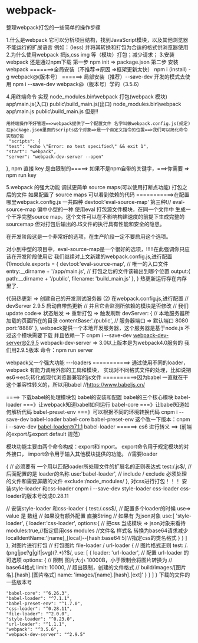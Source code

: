 # webpack-
整理webpack打包的一些简单的操作步骤

1.什么是webpack
  它可以分析项目结构，找到JavaScript模块，以及其他浏览器不能运行的扩展语言
  例如：（less) 并将其转换和打包为合适的格式供浏览器使用
2.为什么使用webpack
  把js,css img 等（模块）打包；减少请求；
3.安装webpack
  还是通过npm下载
第一步
  npm init => package.json
第二步 安装webpack
  =======>全局安装（不推荐=>原因 =>框架更新太快）
    npm i (install) -g webpack@(版本号）
  ======> 局部安装（推荐）--save-dev 开发的模式去使用
    npm i --save-dev webpack@（版本号）学的（3.5.6）

4.用终端命令 实现 
   node_modules\.bin\webpack 打包(webpack 模块)
   app\main.js(入口)
   public\build_main.js(出口)
   node_modules\.bin\webpack app\main.js public\build_main.js
   但是!!
   
    用终端操作不好管理==>webpack提供了一个配置文件 名字叫做webpack.config.js(规定)
    在package.json里面的scripts这个对象=>是一个自定义指令的位置==>我们可以简化命令实现打包
     "scripts": {
    "test": "echo \"Error: no test specified\" && exit 1",
    "start": "webpack",
    "server": "webpack-dev-server --open"
   },
    npm 直接 key 是由限制的=====>
    如果不是npm自带的关键字，===>你需要 => npm run key


5.webpack 的强大功能 调试更简单
  source maps(可以使用打断点功能)
  打包之后的文件 如果配置了 source maps 可以看到依赖的代码
  ===========>在配置哪里webpack.config.js
  一共四种 devtool:'eval-source-map'
    第三种!// eval-source-map 偏中小型的一种
使用eval 打包源文件模块，在同一个文件中
生成一个干净完整source map。这个文件可以在不影响构建速度的前提下生成完整的sourcemap
但对打包后输出的JS文件的执行具有性能和安全的隐患。

在开发阶段这是一个非常好的选项，在生产阶段一定不要启用这个选项。

对小到中型的项目中，eval-source-map是一个很好的选项，!!!!!在此强调你只应该在开发阶段使用它
我们继续对上文新建的webpack.config.js,进行配置
(1)module.exports = {
    devtool:'eval-source-map',
    // 唯一的入口文件
    entry:__dirname + '/app/main.js',
    // 打包之后的文件该输出到哪个位置
    output:{
        path:__dirname + '/public',
        filename: 'build_main.js'
    },
}
热更新运行存在内存里了.

代码热更新 => 创建自己的开发测试服务器
 (2) 在webpack.config.js,进行配置
   // devServer 2.9.5 启动自带热更新
    // 并且它会监测所依赖的模块是否修改
    // 我们update code=> 状态触发 => 重新打包 => 触发刷新
    devServer: {
        // 本地服务器所加载的页面所在的目录
        contentBase:'./public',
        // 服务器端口 => 默认端口 8080
        port:'8888'
    },
webpack提供一个本地开发服务器，这个服务器是基于node.js
不过这个模块需要下载 并且依赖一下
cnpm i --save-dev webpack-dev-server@2.9.5
webpack-dev-server => 3.0以上版本是为webpack4.0服务的
我们用2.9.5版本
命令：npm run server


webpack又一个强大功能
---loaders ===========>
通过使用不同的loader，webpack 有能力调用外部的工具和模块，
实现对不同格式文件的处理，比如说把es6=>es5;转化成现代浏览器兼容的js文件
==========>因为babel 一直就在干这个兼容性转义的，所以用babel  //https://www.babeljs.cn/

====> 下载babel的处理模块包
babel的安装和配置
babel的三个核心模块
babel-loader ===》让webpack知道babel如何运行
babel-core ===》让babel知道如何解析代码
babel-preset-env ===》可以根据不同的环境转换代码
cnpm i --save-dev babel-loader babel-core babel-preset-env
这个改一下版本：cnpm i --save-dev babel-loader@7.1.1
babel-loader ======> es6 进行转义 ==> (前端的export与export default 规范）


模块功能主要由两个命令构成：export和import。
export命令用于规定模块的对外接口，
import命令用于输入其他模块提供的功能。
//需要loader

   {
                // 必须要有 一个用以匹配loader所处理文件的扩展名的正则表达式
                test:/\.js$/,
                // 后面配置的是 loader的名称
                use:'babel-loader',
                // include / exclude 必须处理的文件和需要屏蔽的文件
                exclude:/node_modules/
            },
对css进行打包！！！
安装style-loader 和css-loader
cnpm i --save-dev style-loader css-loader
css-loader的版本号改成0.28.11

   // 安装style-loader 和css-loader
            {
                test:/\.css$/,
                // 配置多个loader的时候 use=> value 是 数组
                // 如果没有额外配置 直接String
                // 如果有 为json对象
                use:[
                    'style-loader',
                    {
                        loader:'css-loader',
                        options:{
                            // 把css 当成模块 => json对象来看待
                            modules:true,//指定启用css modules
                            //文件名   样式名   转换为base64请求减少
                            localIdentName:'[name]_[local]--[hash:base64:5]'//指定css的类名格式
                        }
                    }
                ]
            },
对图片进行打包 
  // 打包图片 file-loader / url-loader
            {
                // 图片格式正则
                test: /\.(png|jpe?g|gif|svg)(\?.*)?$/,
                use: [
                    {
                        loader: 'url-loader',
                        // 配置 url-loader 的可选项
                        options: {
                            // 限制 图片大小 10000B，小于限制会将图片转换为
                            // base64格式
                            limit: 10000,
                            // 超出限制，创建的文件格式
                            // build/images/[图片名].[hash].[图片格式]
                            name: 'images/[name].[hash].[ext]'
                        }
                    }
                ]
            }
 下载的文件的一些版本号  
 
    "babel-core": "^6.26.3",
    "babel-loader": "^7.1.1",
    "babel-preset-env": "^1.7.0",
    "css-loader": "^0.28.11",
    "file-loader": "^2.0.0",
    "style-loader": "^0.23.0",
    "url-loader": "^1.1.1",
    "webpack": "^3.5.6",
    "webpack-dev-server": "^2.9.5"
